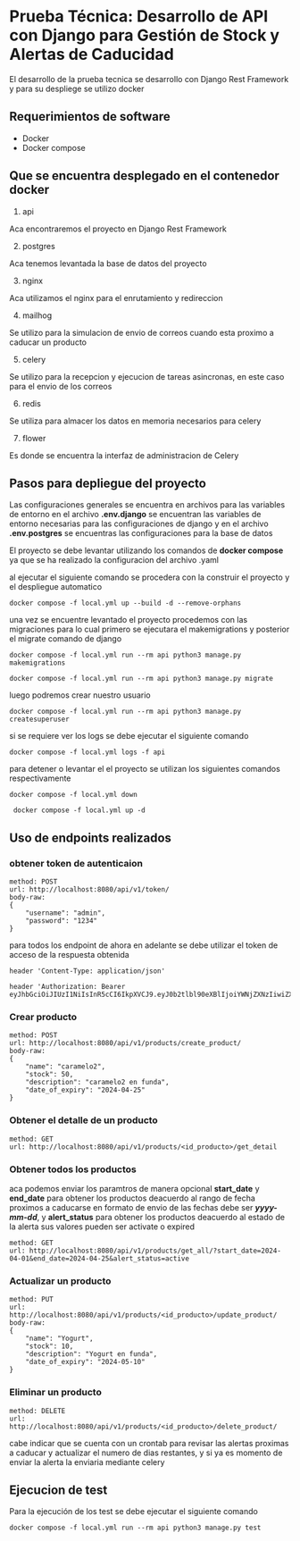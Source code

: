 # Prueba Técnica: Desarrollo de API con Django para Gestión de Stock y Alertas de Caducidad

El desarrollo de la prueba tecnica se desarrollo con Django Rest Framework y para su despliege se utilizo docker

## Requerimientos de software
* Docker
* Docker compose


## Que se encuentra desplegado en el contenedor docker

1. api

Aca encontraremos el proyecto en Django Rest Framework

2. postgres

Aca tenemos levantada la base de datos del proyecto

3. nginx

Aca utilizamos el nginx para el enrutamiento y redireccion

4. mailhog

Se utilizo para la simulacion de envio de correos cuando esta proximo a caducar un producto

5. celery

Se utilizo para la recepcion y ejecucion de tareas asincronas, en este caso para el envio de los correos

6. redis

Se utiliza para almacer los datos en memoria necesarios para celery

7. flower

Es donde se encuentra la interfaz de administracion de Celery

## Pasos para depliegue del proyecto

Las configuraciones generales se encuentra en archivos para las variables de entorno en el archivo **.env.django** se encuentran las variables de entorno necesarias para las configuraciones de django y en el archivo **.env.postgres** se encuentras las configuraciones para la base de datos

El proyecto se debe levantar utilizando los comandos de **docker compose** ya que se ha realizado la configuracion del archivo .yaml

al ejecutar el siguiente comando se procedera con la construir el proyecto y el despliegue automatico

```docker compose -f local.yml up --build -d --remove-orphans```

una vez se encuentre levantado el proyecto procedemos con las migraciones para lo cual primero se ejecutara el makemigrations y posterior el migrate comando de django 

```docker compose -f local.yml run --rm api python3 manage.py makemigrations```

```docker compose -f local.yml run --rm api python3 manage.py migrate```

luego podremos crear nuestro usuario

```docker compose -f local.yml run --rm api python3 manage.py createsuperuser```

si se requiere ver los logs se debe ejecutar el siguiente comando

```docker compose -f local.yml logs -f api```

para detener o levantar el el proyecto se utilizan los siguientes comandos respectivamente

```docker compose -f local.yml down```

```	docker compose -f local.yml up -d```

## Uso de endpoints realizados


### obtener token de autenticaion

```
method: POST
url: http://localhost:8080/api/v1/token/
body-raw:
{
    "username": "admin",
    "password": "1234"
}
```

para todos los endpoint de ahora en adelante se debe utilizar el token de acceso de la respuesta obtenida
```
header 'Content-Type: application/json'

header 'Authorization: Bearer eyJhbGciOiJIUzI1NiIsInR5cCI6IkpXVCJ9.eyJ0b2tlbl90eXBlIjoiYWNjZXNzIiwiZXhwIjoxNzEzNDI3Nzc1LCJqdGkiOiI4YzUyYjkwYjZhZWM0ODI4ODI3MzI5YzIwNDFmZGRhZiIsInVzZXJfaWQiOjF9.42hNzQTp852Yik2LRyMtVNlYeIdxZtNVrGmKRfTJUnM' 

```

### Crear producto

```
method: POST
url: http://localhost:8080/api/v1/products/create_product/
body-raw:
{
    "name": "caramelo2",
    "stock": 50,
    "description": "caramelo2 en funda",
    "date_of_expiry": "2024-04-25"
}
```


### Obtener el detalle de un producto

```
method: GET
url: http://localhost:8080/api/v1/products/<id_producto>/get_detail

```

### Obtener todos los productos

aca podemos enviar los paramtros de manera opcional **start_date** y **end_date** para obtener los productos deacuerdo al rango de fecha proximos a caducarse en formato de envio de las fechas debe ser ***yyyy-mm-dd***, y **alert_status** para obtener los productos deacuerdo al estado de la alerta sus valores pueden ser activate o expired

```
method: GET
url: http://localhost:8080/api/v1/products/get_all/?start_date=2024-04-01&end_date=2024-04-25&alert_status=active

```

### Actualizar un producto

```
method: PUT
url: http://localhost:8080/api/v1/products/<id_producto>/update_product/
body-raw:
{
    "name": "Yogurt",
    "stock": 10,
    "description": "Yogurt en funda",
    "date_of_expiry": "2024-05-10"
}
```

### Eliminar un producto

```
method: DELETE
url: http://localhost:8080/api/v1/products/<id_producto>/delete_product/
```

cabe indicar que se cuenta con un crontab para revisar las alertas proximas a caducar y actualizar el numero de dias restantes, y si ya es momento de enviar la alerta la enviaria mediante celery


## Ejecucion de test

Para la ejecución de los test se debe ejecutar el siguiente comando

```
docker compose -f local.yml run --rm api python3 manage.py test

```